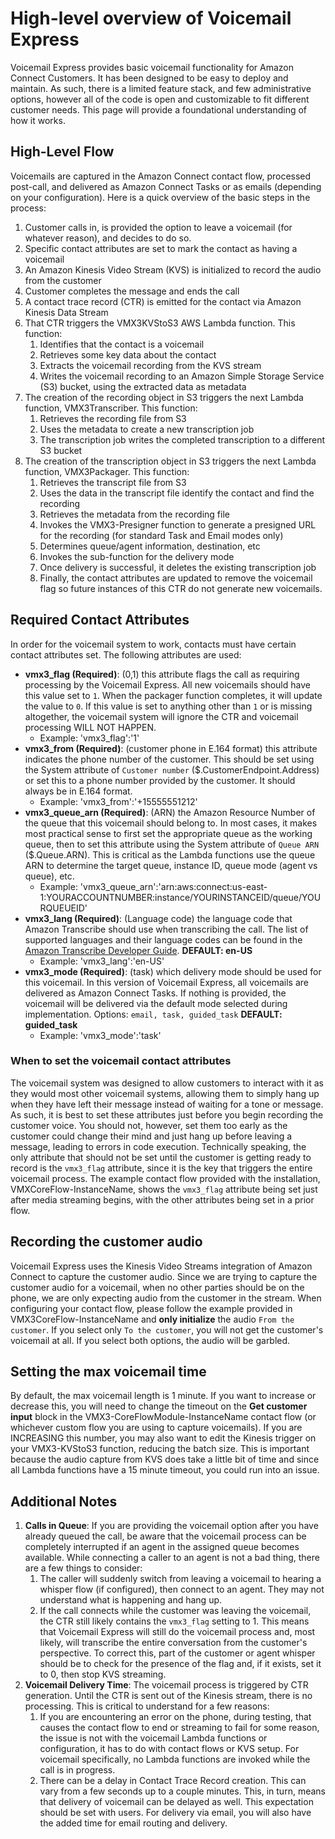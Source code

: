 # High-level overview of Voicemail Express
Voicemail Express provides basic voicemail functionality for Amazon Connect Customers. It has been designed to be easy to deploy and maintain. As such, there is a limited feature stack, and few administrative options, however all of the code is open and customizable to fit different customer needs. This page will provide a foundational understanding of how it works.

## High-Level Flow
Voicemails are captured in the Amazon Connect contact flow, processed post-call, and delivered as Amazon Connect Tasks or as emails (depending on your configuration). Here is a quick overview of the basic steps in the process:
1.  Customer calls in, is provided the option to leave a voicemail (for whatever reason), and decides to do so.
1.  Specific contact attributes are set to mark the contact as having a voicemail
1.  An Amazon Kinesis Video Stream (KVS) is initialized to record the audio from the customer
1.  Customer completes the message and ends the call
1.  A contact trace record (CTR) is emitted for the contact via Amazon Kinesis Data Stream
1.  That CTR triggers the VMX3KVStoS3 AWS Lambda function. This function:
    1.  Identifies that the contact is a voicemail
    1.  Retrieves some key data about the contact
    1.  Extracts the voicemail recording from the KVS stream
    1.  Writes the voicemail recording to an Amazon Simple Storage Service (S3) bucket, using the extracted data as metadata
1.  The creation of the recording object in S3 triggers the next Lambda function, VMX3Transcriber. This function:
    1.  Retrieves the recording file from S3
    1.  Uses the metadata to create a new transcription job
    1.  The transcription job writes the completed transcription to a different S3 bucket
1.  The creation of the transcription object in S3 triggers the next Lambda function, VMX3Packager. This function:
    1.  Retrieves the transcript file from S3
    1.  Uses the data in the transcript file identify the contact and find the recording
    1.  Retrieves the metadata from the recording file
    1.  Invokes the VMX3-Presigner function to generate a presigned URL for the recording (for standard Task and Email modes only)
    1.  Determines queue/agent information, destination, etc
    1.  Invokes the sub-function for the delivery mode
    1.  Once delivery is successful, it deletes the existing transcription job
    1.  Finally, the contact attributes are updated to remove the voicemail flag so future instances of this CTR do not generate new voicemails.

## Required Contact Attributes
In order for the voicemail system to work, contacts must have certain contact attributes set. The following attributes are used:
-  **vmx3_flag (Required)**: (0,1) this attribute flags the call as requiring processing by the Voicemail Express. All new voicemails should have this value set to `1`. When the packager function completes, it will update the value to `0`. If this value is set to anything other than `1` or is missing altogether, the voicemail system will ignore the CTR and voicemail processing WILL NOT HAPPEN.
    -  Example: 'vmx3_flag':'1'
-  **vmx3_from (Required)**: (customer phone in E.164 format) this attribute indicates the phone number of the customer. This should be set using the System attribute of `Customer number` ($.CustomerEndpoint.Address) or set this to a phone number provided by the customer. It should always be in E.164 format.
    -  Example: 'vmx3_from':'+15555551212'
-  **vmx3_queue_arn (Required)**: (ARN) the Amazon Resource Number of the queue that this voicemail should belong to. In most cases, it makes most practical sense to first set the appropriate queue as the working queue, then to set this attribute using the System attribute of `Queue ARN` ($.Queue.ARN). This is critical as the Lambda functions use the queue ARN to determine the target queue, instance ID, queue mode (agent vs queue), etc.
    -  Example: 'vmx3_queue_arn':'arn:aws:connect:us-east-1:YOURACCOUNTNUMBER:instance/YOURINSTANCEID/queue/YOURQUEUEID'
-  **vmx3_lang (Required)**: (Language code) the language code that Amazon Transcribe should use when transcribing the call. The list of supported languages and their language codes can be found in the [Amazon Transcribe Developer Guide](https://docs.aws.amazon.com/transcribe/latest/dg/supported-languages.html). **DEFAULT: en-US**
    -  Example: 'vmx3_lang':'en-US'
-  **vmx3_mode (Required)**: (task) which delivery mode should be used for this voicemail. In this version of Voicemail Express, all voicemails are delivered as Amazon Connect Tasks. If nothing is provided, the voicemail will be delivered via the default mode selected during implementation. Options: `email, task, guided_task` **DEFAULT: guided_task**
    -  Example: 'vmx3_mode':'task'

### When to set the voicemail contact attributes
The voicemail system was designed to allow customers to interact with it as they would most other voicemail systems, allowing them to simply hang up when they have left their message instead of waiting for a tone or message. As such, it is best to set these attributes just before you begin recording the customer voice. You should not, however, set them too early as the customer could change their mind and just hang up before leaving a message, leading to errors in code execution. Technically speaking, the only attribute that should not be set until the customer is getting ready to record is the `vmx3_flag` attribute, since it is the key that triggers the entire voicemail process. The example contact flow provided with the installation, VMXCoreFlow-InstanceName, shows the `vmx3_flag` attribute being set just after media streaming begins, with the other attributes being set in a prior flow.

## Recording the customer audio
Voicemail Express uses the Kinesis Video Streams integration of Amazon Connect to capture the customer audio. Since we are trying to capture the customer audio for a voicemail, when no other parties should be on the phone, we are only expecting audio from the customer in the stream. When configuring your contact flow, please follow the example provided in VMX3CoreFlow-InstanceName and **only initialize** the audio `From the customer`. If you select only `To the customer`, you will not get the customer's voicemail at all. If you select both options, the audio will be garbled.

## Setting the max voicemail time
By default, the max voicemail length is 1 minute. If you want to increase or decrease this, you will need to change the timeout on the **Get customer input** block in the VMX3-CoreFlowModule-InstanceName contact flow (or whichever custom flow you are using to capture voicemails). If you are INCREASING this number, you may also want to edit the Kinesis trigger on your VMX3-KVStoS3 function, reducing the batch size. This is important because the audio capture from KVS does take a little bit of time and since all Lambda functions have a 15 minute timeout, you could run into an issue.

## Additional Notes
1.  **Calls in Queue**: If you are providing the voicemail option after you have already queued the call, be aware that the voicemail process can be completely interrupted if an agent in the assigned queue becomes available. While connecting a caller to an agent is not a bad thing, there are a few things to consider:
    1.  The caller will suddenly switch from leaving a voicemail to hearing a whisper flow (if configured), then connect to an agent. They may not understand what is happening and hang up.
    1.  If the call connects while the customer was leaving the voicemail, the CTR still likely contains the `vmx3_flag` setting to 1. This means that Voicemail Express will still do the voicemail process and, most likely, will transcribe the entire conversation from the customer's perspective. To correct this, part of the customer or agent whisper should be to check for the presence of the flag and, if it exists, set it to 0, then stop KVS streaming.
1.  **Voicemail Delivery Time**: The voicemail process is triggered by CTR generation. Until the CTR is sent out of the Kinesis stream, there is no processing. This is critical to understand for a few reasons:
    1.  If you are encountering an error on the phone, during testing, that causes the contact flow to end or streaming to fail for some reason, the issue is not with the voicemail Lambda functions or configuration, it has to do with contact flows or KVS setup. For voicemail specifically, no Lambda functions are invoked while the call is in progress.
    1.  There can be a delay in Contact Trace Record creation. This can vary from a few seconds up to a couple minutes. This, in turn, means that delivery of voicemail can be delayed as well. This expectation should be set with users. For delivery via email, you will also have the added time for email routing and delivery.